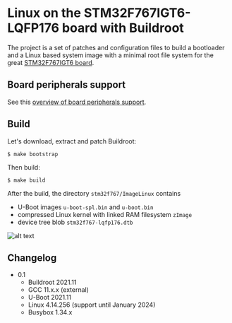 Linux on the STM32F767IGT6-LQFP176 board with Buildroot
======================================================

The project is a set of patches and configuration files to build a bootloader and a Linux based system image with a minimal root file system for the great [STM32F767IGT6 board](https://www.st.com/en/microcontrollers-microprocessors/stm32f767ig.html).

Board peripherals support
-------------------------

See this [overview of board peripherals support](doc/Board_peripherals_support.md).


Build
-----

Let's download, extract and patch Buildroot:

`$ make bootstrap`


Then build:

`$ make build`


After the build, the directory `stm32f767/ImageLinux` contains 
 - U-Boot images `u-boot-spl.bin` and `u-boot.bin`
 - compressed Linux kernel with linked RAM filesystem `zImage`
 - device tree blob `stm32f767-lqfp176.dtb`

![alt text](https://github.com/vvpnet/STM32F767IGT6-LQFP176_board_Buildroot/blob/master/doc/STM32F767-Cortex-M7-STM32F767IGT6-STM32.jpg)

Changelog
---------

* 0.1
  * Buildroot 2021.11
  * GCC 11.x.x (external)
  * U-Boot 2021.11
  * Linux 4.14.256 (support until January 2024)
  * Busybox 1.34.x
